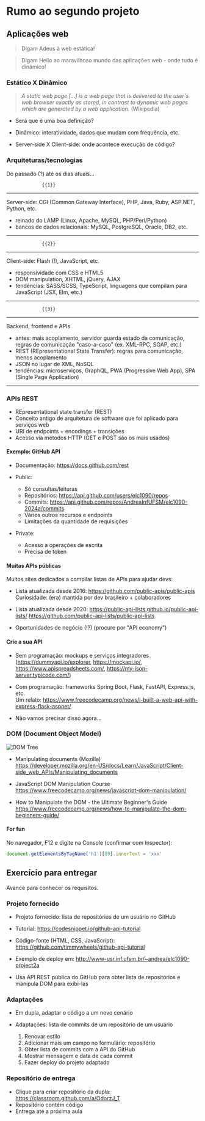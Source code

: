 <!--
author:   Andrea Charão

email:    andrea@inf.ufsm.br

version:  0.0.1

language: PT-BR

narrator: Brazilian Portuguese Female

comment:  Material de apoio para a disciplina
          ELC1090 - Desenvolvimento de Software para Web
          da Universidade Federal de Santa Maria

translation: English  translations/English.md
-->

<!--
liascript-devserver --input README.md --port 3001 --live
https://liascript.github.io/course/?https://raw.githubusercontent.com/AndreaInfUFSM/elc1090-2024a/master/classes/07/README.md
-->


# Rumo ao segundo projeto





## Aplicações web

> Digam Adeus à web estática!

> Digam Hello ao maravilhoso mundo das aplicações web - onde tudo é dinâmico!


### Estático X Dinâmico

> *A static web page [...] is a web page that is delivered to the user's web browser exactly as stored, in contrast to dynamic web pages which are generated by a web application.* (Wikipedia)

- Será que é uma boa definição?

- Dinâmico: interatividade, dados que mudam com frequência, etc.

- Server-side X Client-side: onde acontece execução de código?


### Arquiteturas/tecnologias 

Do passado (?) até os dias atuais...

                 {{1}}
************************************************

Server-side: CGI (Common Gateway Interface), PHP, Java, Ruby, ASP.NET, Python, etc.

- reinado do LAMP (Linux, Apache, MySQL, PHP/Perl/Python) 
- bancos de dados relacionais: MySQL, PostgreSQL, Oracle, DB2, etc.

************************************************

                 {{2}}
************************************************

Client-side: Flash (!), JavaScript, etc.

- responsividade com CSS e HTML5
- DOM manipulation, XHTML, jQuery, AJAX 
- tendências: SASS/SCSS, TypeScript, linguagens que compilam para JavaScript (JSX, Elm, etc.)

************************************************   

                 {{3}}
************************************************

Backend, frontend e APIs 

- antes: mais acoplamento, servidor guarda estado da comunicação, regras de comunicação "caso-a-caso" (ex. XML-RPC, SOAP, etc.)
- REST (REpresentational State Transfer): regras para comunicação, menos acoplamento 
- JSON no lugar de XML, NoSQL 
- tendências: microserviços, GraphQL, PWA (Progressive Web App), SPA (Single Page Application)

************************************************  







### APIs REST

- REpresentational state transfer (REST)
- Conceito antigo de arquitetura de software que foi aplicado para serviços web
- URI de endpoints + encodings + transições
- Acesso via métodos HTTP (GET e POST são os mais usados)



#### Exemplo: GitHub API


- Documentação: https://docs.github.com/rest

- Public:

  - Só consultas/leituras
  - Repositórios: https://api.github.com/users/elc1090/repos
  - Commits: https://api.github.com/repos/AndreaInfUFSM/elc1090-2024a/commits
  - Vários outros recursos e endpoints
  - Limitações da quantidade de requisições

- Private:

  - Acesso a operações de escrita
  - Precisa de token


#### Muitas APIs públicas

Muitos sites dedicados a compilar listas de APIs para ajudar devs:

- Lista atualizada desde 2016: https://github.com/public-apis/public-apis
  Curiosidade: (era) mantida por dev brasileiro + colaboradores

- Lista atualizada desde 2020: https://public-api-lists.github.io/public-api-lists/
  https://github.com/public-api-lists/public-api-lists


- Oportunidades de negócio (!?) (procure por "API economy")



#### Crie a sua API

- Sem programação: mockups e serviços integradores<br>
  (https://dummyapi.io/explorer, https://mockapi.io/, https://www.apispreadsheets.com/, https://my-json-server.typicode.com/)


- Com programação: frameworks Spring Boot, Flask, FastAPI, Express.js, etc.<br>
  Um relato: https://www.freecodecamp.org/news/i-built-a-web-api-with-express-flask-aspnet/

- Não vamos precisar disso agora... 



### DOM (Document Object Model)


![DOM Tree](https://upload.wikimedia.org/wikipedia/commons/thumb/5/5a/DOM-model.svg/1200px-DOM-model.svg.png)

- Manipulating documents (Mozilla)<br>
  https://developer.mozilla.org/en-US/docs/Learn/JavaScript/Client-side_web_APIs/Manipulating_documents

- JavaScript DOM Manipulation Course<br>
  https://www.freecodecamp.org/news/javascript-dom-manipulation/

- How to Manipulate the DOM - the Ultimate Beginner's Guide<br>
  https://www.freecodecamp.org/news/how-to-manipulate-the-dom-beginners-guide/


#### For fun

No navegador, F12 e digite na Console (confirmar com Inspector):

```javascript
document.getElementsByTagName('h1')[09].innerText = 'xxx' 
```



## Exercício para entregar

Avance para conhecer os requisitos.

### Projeto fornecido

- Projeto fornecido: lista de repositórios de um usuário no GitHub

- Tutorial: https://codesnippet.io/github-api-tutorial

- Código-fonte (HTML, CSS, JavaScript): https://github.com/timmywheels/github-api-tutorial

- Exemplo de deploy em: http://www-usr.inf.ufsm.br/~andrea/elc1090-project2a

- Usa API REST pública do GitHub para obter lista de repositórios e manipula DOM para exibi-las

### Adaptações

- Em dupla, adaptar o código a um novo cenário

- Adaptações: lista de commits de um repositório de um usuário

  1. Renovar estilo
  2. Adicionar mais um campo no formulário: repositório
  3. Obter lista de commits com a API do GitHub
  4. Mostrar mensagem e data de cada commit
  5. Fazer deploy do projeto adaptado


### Repositório de entrega

- Clique para criar repositório da dupla: https://classroom.github.com/a/OdorzJ_T
- Repositório contém código 
- Entrega até a próxima aula


